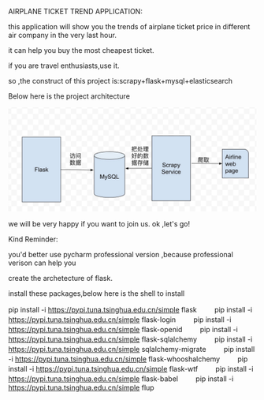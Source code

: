 AIRPLANE TICKET TREND APPLICATION:
   
   this application will show you the trends of airplane ticket price in different air company 
in the very last hour.
   
   it can help you buy the most cheapest ticket.
   
   if you are travel enthusiasts,use it.
   
   so ,the construct of this project is:scrapy+flask+mysql+elasticsearch

   Below here is the project architecture 

![architecture](./img/architecture.jpeg)

   we will be very happy if you want to join us.
   ok ,let's go!


Kind Reminder:

   you'd better use pycharm professional version ,because professional verison can help you 

create the archetecture of flask.

   install these packages,below here is the shell to install

pip install -i https://pypi.tuna.tsinghua.edu.cn/simple flask 　　
pip install -i https://pypi.tuna.tsinghua.edu.cn/simple flask-login 　　
pip install -i https://pypi.tuna.tsinghua.edu.cn/simple flask-openid 　　
pip install -i https://pypi.tuna.tsinghua.edu.cn/simple flask-sqlalchemy 　　
pip install -i https://pypi.tuna.tsinghua.edu.cn/simple sqlalchemy-migrate 　　
pip install -i https://pypi.tuna.tsinghua.edu.cn/simple flask-whooshalchemy 　　
pip install -i https://pypi.tuna.tsinghua.edu.cn/simple flask-wtf 　　
pip install -i https://pypi.tuna.tsinghua.edu.cn/simple flask-babel 　　
pip install -i https://pypi.tuna.tsinghua.edu.cn/simple flup
